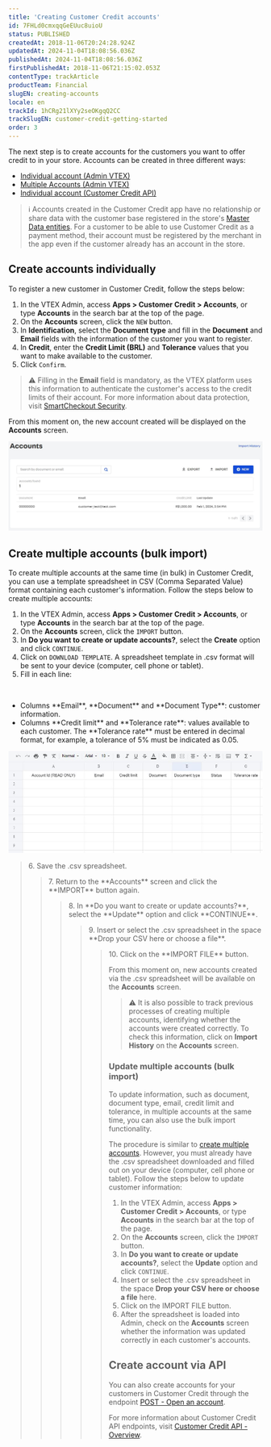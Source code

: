 ```yaml
---
title: 'Creating Customer Credit accounts'
id: 7FHLd0cmxqqGeEUuc8uioU
status: PUBLISHED
createdAt: 2018-11-06T20:24:28.924Z
updatedAt: 2024-11-04T18:08:56.036Z
publishedAt: 2024-11-04T18:08:56.036Z
firstPublishedAt: 2018-11-06T21:15:02.053Z
contentType: trackArticle
productTeam: Financial
slugEN: creating-accounts
locale: en
trackId: 1hCRg21lXYy2seOKgqQ2CC
trackSlugEN: customer-credit-getting-started
order: 3
---
```


The next step is to create accounts for the customers you want to offer credit to in your store. Accounts can be created in three different ways:

- [Individual account (Admin VTEX)](#create-accounts-individually)
- [Multiple Accounts (Admin VTEX)](#create-multiple-accounts-bulk-import)
- [Individual account (Customer Credit API)](#create-account-via-api)

> ℹ️ Accounts created in the Customer Credit app have no relationship or share data with the customer base registered in the store's [Master Data entities](/en/tutorial/master-data--4otjBnR27u4WUIciQsmkAw#data-entities). For a customer to be able to use Customer Credit as a payment method, their account must be registered by the merchant in the app even if the customer already has an account in the store.

## Create accounts individually

To register a new customer in Customer Credit, follow the steps below:

1. In the VTEX Admin, access __Apps > Customer Credit > Accounts__, or type __Accounts__ in the search bar at the top of the page.
2. On the __Accounts__ screen, click the `NEW` button.
3. In __Identification__, select the __Document type__ and fill in the __Document__ and __Email__ fields with the information of the customer you want to register.
4. In __Credit__, enter the __Credit Limit (BRL)__ and __Tolerance__ values that you want to make available to the customer.
5. Click `Confirm`.

> ⚠️ Filling in the **Email** field is mandatory, as the VTEX platform uses this information to authenticate the customer's access to the credit limits of their account. For more information about data protection, visit [SmartCheckout Security](/en/tutorial/smartcheckout-security--3SrJuuhrqwePUg1rp1exfB).

From this moment on, the new account created will be displayed on the __Accounts__ screen.

![CC_new_account_1_EN](https://raw.githubusercontent.com/vtexdocs/help-center-content/refs/heads/main/docs/en/tracks/payment-solutions/customer-credit-getting-started/creating-accounts_1.JPG)

## Create multiple accounts (bulk import)

To create multiple accounts at the same time (in bulk) in Customer Credit, you can use a template spreadsheet in CSV (Comma Separated Value) format containing each customer's information. Follow the steps below to create multiple accounts:

1. In the VTEX Admin, access __Apps > Customer Credit > Accounts__, or type __Accounts__ in the search bar at the top of the page.
2. On the __Accounts__ screen, click the `IMPORT` button.
3. In __Do you want to create or update accounts?__, select the __Create__ option and click `CONTINUE`.
4. Click on `DOWNLOAD TEMPLATE`. A spreadsheet template in .csv format will be sent to your device (computer, cell phone or tablet).
5. Fill in each line:
<br>
<ul>
  <li>Columns **Email**, **Document** and **Document Type**: customer information.</li>
  <li>Columns **Credit limit** and **Tolerance rate**: values available to each customer. The **Tolerance rate** must be entered in decimal format, for example, a tolerance of 5% must be indicated as 0.05.</li>
</ul>

![CC_criar_conta_2_ALL](https://raw.githubusercontent.com/vtexdocs/help-center-content/refs/heads/main/docs/en/tracks/payment-solutions/customer-credit-getting-started/creating-accounts_2.JPG)

<blockquote><ui>6. Save the .csv spreadsheet.</ui>

<blockquote><ui>7. Return to the **Accounts** screen and click the **IMPORT** button again.</ui>

<blockquote><ui>8. In **Do you want to create or update accounts?**, select the **Update** option and click **CONTINUE**.</ui>

<blockquote><ui>9. Insert or select the .csv spreadsheet in the space **Drop your CSV here or choose a file**.</ui>

<blockquote><ui>10. Click on the **IMPORT FILE** button.</ui>

From this moment on, new accounts created via the .csv spreadsheet will be available on the __Accounts__ screen.

> ⚠️ It is also possible to track previous processes of creating multiple accounts, identifying whether the accounts were created correctly. To check this information, click on **Import History** on the **Accounts** screen.  

### Update multiple accounts (bulk import)

To update information, such as document, document type, email, credit limit and tolerance, in multiple accounts at the same time, you can also use the bulk import functionality.

The procedure is similar to [create multiple accounts](#create-multiple-accounts-bulk-import). However, you must already have the .csv spreadsheet downloaded and filled out on your device (computer, cell phone or tablet). Follow the steps below to update customer information: 

1. In the VTEX Admin, access __Apps > Customer Credit > Accounts__, or type __Accounts__ in the search bar at the top of the page.
2. On the __Accounts__ screen, click the `IMPORT` button.
3. In __Do you want to create or update accounts?__, select the __Update__ option and click `CONTINUE`.
4. Insert or select the .csv spreadsheet in the space __Drop your CSV here or choose a file__ here.
5. Click on the IMPORT FILE button.
6. After the spreadsheet is loaded into Admin, check on the __Accounts__ screen whether the information was updated correctly in each customer's accounts.  

## Create account via API

You can also create accounts for your customers in Customer Credit through the endpoint [POST - Open an account](https://developers.vtex.com/docs/api-reference/customer-credit-api#post-/api/creditcontrol/accounts).

For more information about Customer Credit API endpoints, visit [Customer Credit API - Overview](https://developers.vtex.com/docs/api-reference/customer-credit-api#overview).  
